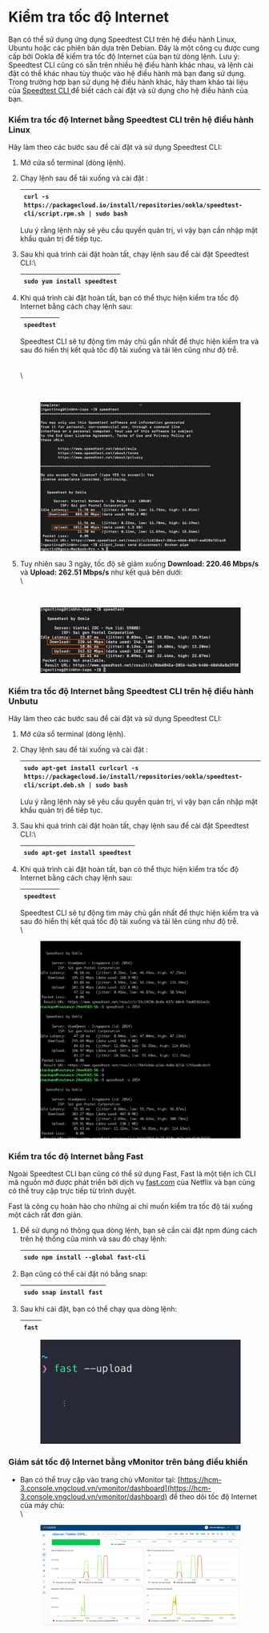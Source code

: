 # Kiểm tra tốc độ Internet

Bạn có thể sử dụng ứng dụng Speedtest CLI trên hệ điều hành Linux, Ubuntu hoặc các phiên bản dựa trên Debian. Đây là một công cụ được cung cấp bởi Ookla để kiểm tra tốc độ Internet của bạn từ dòng lệnh. Lưu ý: Speedtest CLI cũng có sẵn trên nhiều hệ điều hành khác nhau, và lệnh cài đặt có thể khác nhau tùy thuộc vào hệ điều hành mà bạn đang sử dụng. Trong trường hợp bạn sử dụng hệ điều hành khác, hãy tham khảo tài liệu của [Speedtest CLI ](https://www.speedtest.net/apps/cli)để biết cách cài đặt và sử dụng cho hệ điều hành của bạn.

### **Kiểm tra tốc độ Internet bằng Speedtest CLI trên hệ điều hành Linux** <a href="#kiemtratocdointernet-kiemtratocdointernetbangspeedtestclitrenhedieuhanhlinux" id="kiemtratocdointernet-kiemtratocdointernetbangspeedtestclitrenhedieuhanhlinux"></a>

Hãy làm theo các bước sau để cài đặt và sử dụng Speedtest CLI:

1. Mở cửa sổ terminal (dòng lệnh).
2.  Chạy lệnh sau để tải xuống và cài đặt :

    | `curl -s https://packagecloud.io/install/repositories/ookla/speedtest-cli/script.rpm.sh \| sudo bash` |
    | ----------------------------------------------------------------------------------------------------- |

    Lưu ý rằng lệnh này sẽ yêu cầu quyền quản trị, vì vậy bạn cần nhập mật khẩu quản trị để tiếp tục.
3.  Sau khi quá trình cài đặt hoàn tất, chạy lệnh sau để cài đặt Speedtest CLI:\


    | `sudo yum install speedtest` |
    | ---------------------------- |
4.  Khi quá trình cài đặt hoàn tất, bạn có thể thực hiện kiểm tra tốc độ Internet bằng cách chạy lệnh sau:

    | `speedtest` |
    | ----------- |

    Speedtest CLI sẽ tự động tìm máy chủ gần nhất để thực hiện kiểm tra và sau đó hiển thị kết quả tốc độ tải xuống và tải lên cũng như độ trễ.\
    \
    \
    \


    <figure><img src="https://docs.vngcloud.vn/download/attachments/63766895/image2023-8-9_13-9-55.png?version=1&#x26;modificationDate=1691561396000&#x26;api=v2" alt=""><figcaption></figcaption></figure>

    <figure><img src="../../../.gitbook/assets/image (425).png" alt=""><figcaption></figcaption></figure>
5.  Tuy nhiên sau 3 ngày, tốc độ sẽ giảm xuống **Download: 220.46 Mbps/s** và **Upload: 262.51 Mbps/s** như kết quả bên dưới: \
    \


    <figure><img src="https://docs.vngcloud.vn/download/attachments/63766895/image2023-8-30_15-11-56.png?version=1&#x26;modificationDate=1693383117000&#x26;api=v2" alt=""><figcaption></figcaption></figure>

    <figure><img src="../../../.gitbook/assets/image (426).png" alt=""><figcaption></figcaption></figure>

### **Kiểm tra tốc độ Internet bằng Speedtest CLI trên hệ điều hành Unbutu** <a href="#kiemtratocdointernet-kiemtratocdointernetbangspeedtestclitrenhedieuhanhunbutu" id="kiemtratocdointernet-kiemtratocdointernetbangspeedtestclitrenhedieuhanhunbutu"></a>

Hãy làm theo các bước sau để cài đặt và sử dụng Speedtest CLI:

1. Mở cửa sổ terminal (dòng lệnh).
2.  Chạy lệnh sau để tải xuống và cài đặt :

    | `sudo apt-get install curlcurl -s https://packagecloud.io/install/repositories/ookla/speedtest-cli/script.deb.sh \| sudo bash` |
    | ------------------------------------------------------------------------------------------------------------------------------ |

    Lưu ý rằng lệnh này sẽ yêu cầu quyền quản trị, vì vậy bạn cần nhập mật khẩu quản trị để tiếp tục.
3.  Sau khi quá trình cài đặt hoàn tất, chạy lệnh sau để cài đặt Speedtest CLI:\


    | `sudo apt-get install speedtest` |
    | -------------------------------- |
4.  Khi quá trình cài đặt hoàn tất, bạn có thể thực hiện kiểm tra tốc độ Internet bằng cách chạy lệnh sau:

    | `speedtest` |
    | ----------- |

    Speedtest CLI sẽ tự động tìm máy chủ gần nhất để thực hiện kiểm tra và sau đó hiển thị kết quả tốc độ tải xuống và tải lên cũng như độ trễ.\
    \


    <figure><img src="../../../.gitbook/assets/image2023-8-4_14-38-16.png" alt=""><figcaption></figcaption></figure>



### **Kiểm tra tốc độ Internet bằng Fast** <a href="#kiemtratocdointernet-kiemtratocdointernetbangfast" id="kiemtratocdointernet-kiemtratocdointernetbangfast"></a>

Ngoài Speedtest CLI bạn cũng có thể sử dụng Fast, Fast là một tiện ích CLI mã nguồn mở được phát triển bởi dịch vụ [fast.com](http://fast.com/) của Netflix và bạn cũng có thể truy cập trực tiếp từ trình duyệt.

Fast là công cụ hoàn hảo cho những ai chỉ muốn kiểm tra tốc độ tải xuống một cách rất đơn giản.

1.  Để sử dụng nó thông qua dòng lệnh, bạn sẽ cần cài đặt npm đúng cách trên hệ thống của mình và sau đó chạy lệnh:

    | `sudo npm install --global fast-cli` |
    | ------------------------------------ |
2.  Bạn cũng có thể cài đặt nó bằng snap:

    | `sudo snap install fast` |
    | ------------------------ |
3.  Sau khi cài đặt, bạn có thể chạy qua dòng lệnh:

    | `fast` |
    | ------ |



    <figure><img src="../../../.gitbook/assets/image2023-8-9_10-11-3.png" alt=""><figcaption></figcaption></figure>

### **Giám sát tốc độ Internet bằng vMonitor trên bảng điều khiển** <a href="#kiemtratocdointernet-giamsattocdointernetbangvmonitortrenbangdieukhien" id="kiemtratocdointernet-giamsattocdointernetbangvmonitortrenbangdieukhien"></a>

*   Bạn có thể truy cập vào trang chủ vMonitor tại: [https://hcm-3.console.vngcloud.vn/vmonitor/dashboard](https://hcm-3.console.vngcloud.vn/vmonitor/dashboard) để theo dõi tốc độ Internet của máy chủ:\
    \


    <figure><img src="../../../.gitbook/assets/image (427).png" alt=""><figcaption></figcaption></figure>
